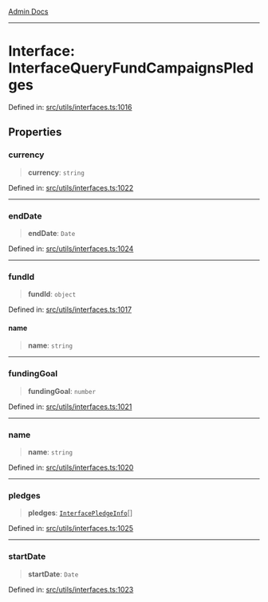 [Admin Docs](/)

***

# Interface: InterfaceQueryFundCampaignsPledges

Defined in: [src/utils/interfaces.ts:1016](https://github.com/PalisadoesFoundation/talawa-admin/blob/main/src/utils/interfaces.ts#L1016)

## Properties

### currency

> **currency**: `string`

Defined in: [src/utils/interfaces.ts:1022](https://github.com/PalisadoesFoundation/talawa-admin/blob/main/src/utils/interfaces.ts#L1022)

***

### endDate

> **endDate**: `Date`

Defined in: [src/utils/interfaces.ts:1024](https://github.com/PalisadoesFoundation/talawa-admin/blob/main/src/utils/interfaces.ts#L1024)

***

### fundId

> **fundId**: `object`

Defined in: [src/utils/interfaces.ts:1017](https://github.com/PalisadoesFoundation/talawa-admin/blob/main/src/utils/interfaces.ts#L1017)

#### name

> **name**: `string`

***

### fundingGoal

> **fundingGoal**: `number`

Defined in: [src/utils/interfaces.ts:1021](https://github.com/PalisadoesFoundation/talawa-admin/blob/main/src/utils/interfaces.ts#L1021)

***

### name

> **name**: `string`

Defined in: [src/utils/interfaces.ts:1020](https://github.com/PalisadoesFoundation/talawa-admin/blob/main/src/utils/interfaces.ts#L1020)

***

### pledges

> **pledges**: [`InterfacePledgeInfo`](InterfacePledgeInfo.md)[]

Defined in: [src/utils/interfaces.ts:1025](https://github.com/PalisadoesFoundation/talawa-admin/blob/main/src/utils/interfaces.ts#L1025)

***

### startDate

> **startDate**: `Date`

Defined in: [src/utils/interfaces.ts:1023](https://github.com/PalisadoesFoundation/talawa-admin/blob/main/src/utils/interfaces.ts#L1023)
